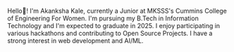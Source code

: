 Hello👋! I'm Akanksha Kale, currently a Junior at MKSSS's Cummins College of Engineering For Women.
I'm pursuing my B.Tech in Information Technology and I'm expected to graduate in 2025.
I enjoy participating in various hackathons and contributing to Open Source Projects.
I have a strong interest in web development and AI/ML. 

<!--
**akanksha1131/akanksha1131** is a ✨ _special_ ✨ repository because its `README.md` (this file) appears on your GitHub profile.

Here are some ideas to get you started:

- 🔭 I’m currently working on ...
- 🌱 I’m currently learning ...
- 👯 I’m looking to collaborate on ...
- 🤔 I’m looking for help with ...
- 💬 Ask me about ...
- 📫 How to reach me: ...
- 😄 Pronouns: ...
- ⚡ Fun fact: ...
-->
